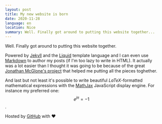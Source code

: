 ```yaml
---
layout: post
title: My new website is born
date: 2020-11-28
language: en
location: Nice
summary: Well. Finally got around to putting this website together...
---
```

Well. Finally got around to putting this website together.

Powered by [Jekyll](http://jekyllrb.com) and the [Liquid](https://shopify.github.io/liquid/)
template language and I can even use [Markdown](https://en.wikipedia.org/wiki/Markdown)
to author my posts (if I'm too lazy to write in HTML).
It actually was a lot easier than I thought it was going to be because of the
great [Jonathan McGlone's project](https://github.com/hankquinlan/hankquinlan.github.io/)
that helped me putting all the pieces toghether.

And last but not least it's possible to write beautiful *LaTeX*-formatted mathematical
expressions with the [MathJax](https://www.mathjax.org/) JavaScript display engine.
For instance my preferred one: $$ e^{j \pi} = -1 $$.

Hosted by [GitHub](https://github.com/madrisan/madrisan.github.io) with :heart:
